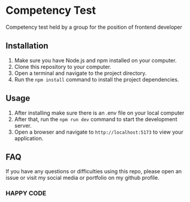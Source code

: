 # Competency Test

Competency test held by a group for the position of frontend developer

## Installation

1. Make sure you have Node.js and npm installed on your computer.
2. Clone this repository to your computer.
3. Open a terminal and navigate to the project directory.
4. Run the `npm install` command to install the project dependencies.

## Usage

1. After installing make sure there is an .env file on your local computer
2. After that, run the `npm run dev` command to start the development server.
3. Open a browser and navigate to `http://localhost:5173` to view your application.

## FAQ

If you have any questions or difficulties using this repo, please open an issue or visit my social media or portfolio on my github profile.

### HAPPY CODE
